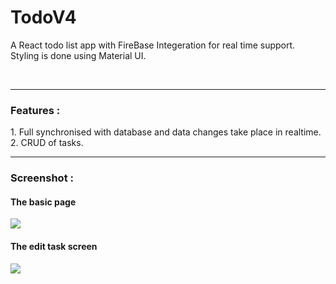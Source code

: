 # TodoV4
A React todo list app with FireBase Integeration for real time support. Styling is done using Material UI.

<br><hr>
<h3> Features : </h3>
1. Full synchronised with database and data changes take place in realtime.<br>
2. CRUD of tasks.<br><hr>

<h3> Screenshot : </h3>
<h4>The basic page</h4>
<img src="https://github.com/PratikGarai/TodoV4/blob/master/screenshot1.png"></img>
<h4>The edit task screen</h4>
<img src="https://github.com/PratikGarai/TodoV4/blob/master/screenshot2.png"></img>
